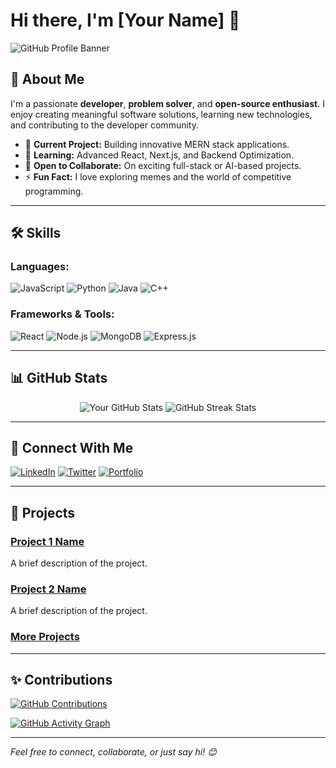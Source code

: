 # Hi there, I'm [Your Name] 👋

![GitHub Profile Banner](https://yourbannerurl.com/banner.png)

## 🌟 About Me

I'm a passionate **developer**, **problem solver**, and **open-source enthusiast**. I enjoy creating meaningful software solutions, learning new technologies, and contributing to the developer community.

- 🔭 **Current Project:** Building innovative MERN stack applications.
- 🌱 **Learning:** Advanced React, Next.js, and Backend Optimization.
- 👯 **Open to Collaborate:** On exciting full-stack or AI-based projects.
- ⚡ **Fun Fact:** I love exploring memes and the world of competitive programming.

---

## 🛠️ Skills

### Languages:
![JavaScript](https://img.shields.io/badge/-JavaScript-F7DF1E?logo=javascript&logoColor=black)
![Python](https://img.shields.io/badge/-Python-3776AB?logo=python&logoColor=white)
![Java](https://img.shields.io/badge/-Java-007396?logo=java&logoColor=white)
![C++](https://img.shields.io/badge/-C++-00599C?logo=cplusplus&logoColor=white)

### Frameworks & Tools:
![React](https://img.shields.io/badge/-React-61DAFB?logo=react&logoColor=black)
![Node.js](https://img.shields.io/badge/-Node.js-339933?logo=nodedotjs&logoColor=white)
![MongoDB](https://img.shields.io/badge/-MongoDB-47A248?logo=mongodb&logoColor=white)
![Express.js](https://img.shields.io/badge/-Express.js-000000?logo=express&logoColor=white)

---

## 📊 GitHub Stats

<p align="center">
<img src="https://github-readme-stats.vercel.app/api?username=yourusername&show_icons=true&theme=radical" alt="Your GitHub Stats" />
<img src="https://github-readme-streak-stats.herokuapp.com/?user=yourusername&theme=radical" alt="GitHub Streak Stats" />
</p>

---

## 🔗 Connect With Me

[![LinkedIn](https://img.shields.io/badge/-LinkedIn-0077B5?logo=linkedin&logoColor=white)](https://linkedin.com/in/yourprofile)
[![Twitter](https://img.shields.io/badge/-Twitter-1DA1F2?logo=twitter&logoColor=white)](https://twitter.com/yourhandle)
[![Portfolio](https://img.shields.io/badge/-Portfolio-000000?logo=dribbble&logoColor=white)](https://yourportfolio.com)

---

## 🚀 Projects

### [Project 1 Name](https://github.com/yourusername/project1)
A brief description of the project.

### [Project 2 Name](https://github.com/yourusername/project2)
A brief description of the project.

### [More Projects](https://github.com/yourusername?tab=repositories)

---

## ✨ Contributions

[![GitHub Contributions](https://github-profile-trophy.vercel.app/?username=yourusername&theme=onedark)](https://github.com/yourusername)

[![GitHub Activity Graph](https://activity-graph.herokuapp.com/graph?username=yourusername&theme=react-dark)](https://github.com/ashutosh00710/github-readme-activity-graph)

---

*Feel free to connect, collaborate, or just say hi! 😊*
